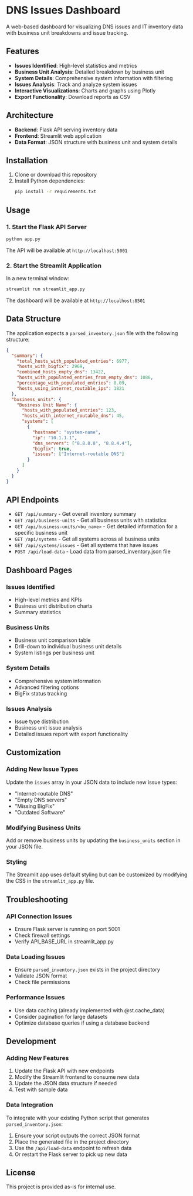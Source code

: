 # DNS Issues Dashboard

A web-based dashboard for visualizing DNS issues and IT inventory data with business unit breakdowns and issue tracking.

## Features

- **Issues Identified**: High-level statistics and metrics
- **Business Unit Analysis**: Detailed breakdown by business unit
- **System Details**: Comprehensive system information with filtering
- **Issues Analysis**: Track and analyze system issues
- **Interactive Visualizations**: Charts and graphs using Plotly
- **Export Functionality**: Download reports as CSV

## Architecture

- **Backend**: Flask API serving inventory data
- **Frontend**: Streamlit web application
- **Data Format**: JSON structure with business unit and system details

## Installation

1. Clone or download this repository
2. Install Python dependencies:
   ```bash
   pip install -r requirements.txt
   ```

## Usage

### 1. Start the Flask API Server

```bash
python app.py
```

The API will be available at `http://localhost:5001`

### 2. Start the Streamlit Application

In a new terminal window:

```bash
streamlit run streamlit_app.py
```

The dashboard will be available at `http://localhost:8501`

## Data Structure

The application expects a `parsed_inventory.json` file with the following structure:

```json
{
  "summary": {
    "total_hosts_with_populated_entries": 6977,
    "hosts_with_bigfix": 2969,
    "combined_hosts_empty_dns": 13422,
    "hosts_with_populated_entries_from_empty_dns": 1086,
    "percentage_with_populated_entries": 8.09,
    "hosts_using_internet_routable_ips": 1821
  },
  "business_units": {
    "Business Unit Name": {
      "hosts_with_populated_entries": 123,
      "hosts_with_internet_routable_dns": 45,
      "systems": [
        {
          "hostname": "system-name",
          "ip": "10.1.1.1",
          "dns_servers": ["8.8.8.8", "8.8.4.4"],
          "bigfix": true,
          "issues": ["Internet-routable DNS"]
        }
      ]
    }
  }
}
```

## API Endpoints

- `GET /api/summary` - Get overall inventory summary
- `GET /api/business-units` - Get all business units with statistics
- `GET /api/business-units/<bu_name>` - Get detailed information for a specific business unit
- `GET /api/systems` - Get all systems across all business units
- `GET /api/systems/issues` - Get all systems that have issues
- `POST /api/load-data` - Load data from parsed_inventory.json file

## Dashboard Pages

### Issues Identified
- High-level metrics and KPIs
- Business unit distribution charts
- Summary statistics

### Business Units
- Business unit comparison table
- Drill-down to individual business unit details
- System listings per business unit

### System Details
- Comprehensive system information
- Advanced filtering options
- BigFix status tracking

### Issues Analysis
- Issue type distribution
- Business unit issue analysis
- Detailed issues report with export functionality

## Customization

### Adding New Issue Types
Update the `issues` array in your JSON data to include new issue types:
- "Internet-routable DNS"
- "Empty DNS servers"
- "Missing BigFix"
- "Outdated Software"

### Modifying Business Units
Add or remove business units by updating the `business_units` section in your JSON file.

### Styling
The Streamlit app uses default styling but can be customized by modifying the CSS in the `streamlit_app.py` file.

## Troubleshooting

### API Connection Issues
- Ensure Flask server is running on port 5001
- Check firewall settings
- Verify API_BASE_URL in streamlit_app.py

### Data Loading Issues
- Ensure `parsed_inventory.json` exists in the project directory
- Validate JSON format
- Check file permissions

### Performance Issues
- Use data caching (already implemented with @st.cache_data)
- Consider pagination for large datasets
- Optimize database queries if using a database backend

## Development

### Adding New Features
1. Update the Flask API with new endpoints
2. Modify the Streamlit frontend to consume new data
3. Update the JSON data structure if needed
4. Test with sample data

### Data Integration
To integrate with your existing Python script that generates `parsed_inventory.json`:

1. Ensure your script outputs the correct JSON format
2. Place the generated file in the project directory
3. Use the `/api/load-data` endpoint to refresh data
4. Or restart the Flask server to pick up new data

## License

This project is provided as-is for internal use.
